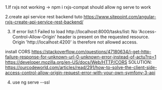 1.If rxjs not working -> npm i rxjs-compat should allow ng serve to work

2.create api service rest backend tuto
https://www.sitepoint.com/angular-rxjs-create-api-service-rest-backend/

3. If error
list:1 Failed to load http://localhost:8000/tasks/list: No 'Access-Control-Allow-Origin' header is present on the requested resource. Origin 'http://localhost:4200' is therefore not allowed access.

install CORS
https://stackoverflow.com/questions/47180634/i-get-http-failure-response-for-unknown-url-0-unknown-error-instead-of-actu?rq=1
https://developer.mozilla.org/en-US/docs/Web/HTTP/CORS
SOLUTION:
https://ourcodeworld.com/articles/read/291/how-to-solve-the-client-side-access-control-allow-origin-request-error-with-your-own-symfony-3-api

4. use ng serve --ssl
